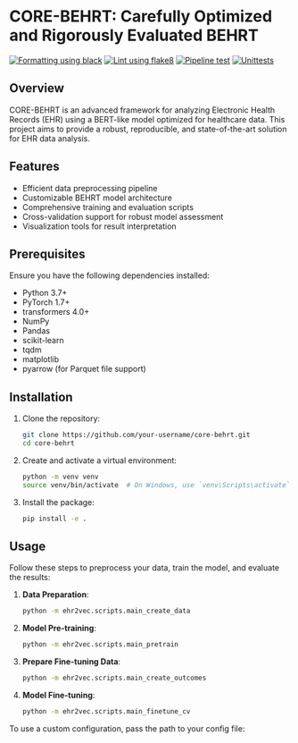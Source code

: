 # CORE-BEHRT: Carefully Optimized and Rigorously Evaluated BEHRT

[![Formatting using black](https://github.com/kirilklein/corebehrt_phair/actions/workflows/format.yml/badge.svg)](https://github.com/kirilklein/corebehrt_phair/actions/workflows/format.yml)
[![Lint using flake8](https://github.com/kirilklein/corebehrt_phair/actions/workflows/lint.yml/badge.svg)](https://github.com/kirilklein/corebehrt_phair/actions/workflows/lint.yml)
[![Pipeline test](https://github.com/kirilklein/corebehrt_phair/actions/workflows/pipeline.yml/badge.svg)](https://github.com/kirilklein/corebehrt_phair/actions/workflows/pipeline.yml)
[![Unittests](https://github.com/kirilklein/corebehrt_phair/actions/workflows/unittest.yml/badge.svg)](https://github.com/kirilklein/corebehrt_phair/actions/workflows/unittest.yml)

## Overview

CORE-BEHRT is an advanced framework for analyzing Electronic Health Records (EHR) using a BERT-like model optimized for healthcare data. This project aims to provide a robust, reproducible, and state-of-the-art solution for EHR data analysis.

## Features

- Efficient data preprocessing pipeline
- Customizable BEHRT model architecture
- Comprehensive training and evaluation scripts
- Cross-validation support for robust model assessment
- Visualization tools for result interpretation

## Prerequisites

Ensure you have the following dependencies installed:

- Python 3.7+
- PyTorch 1.7+
- transformers 4.0+
- NumPy
- Pandas
- scikit-learn
- tqdm
- matplotlib
- pyarrow (for Parquet file support)

## Installation

1. Clone the repository:

   ```bash
   git clone https://github.com/your-username/core-behrt.git
   cd core-behrt
   ```

2. Create and activate a virtual environment:

   ```bash
   python -m venv venv
   source venv/bin/activate  # On Windows, use `venv\Scripts\activate`
   ```

3. Install the package:

   ```bash
   pip install -e .
   ```

## Usage

Follow these steps to preprocess your data, train the model, and evaluate the results:

1. **Data Preparation**:

   ```bash
   python -m ehr2vec.scripts.main_create_data
   ```

2. **Model Pre-training**:

   ```bash
   python -m ehr2vec.scripts.main_pretrain
   ```

3. **Prepare Fine-tuning Data**:

   ```bash
   python -m ehr2vec.scripts.main_create_outcomes
   ```

4. **Model Fine-tuning**:

   ```bash
   python -m ehr2vec.scripts.main_finetune_cv
   ```

To use a custom configuration, pass the path to your config file:
